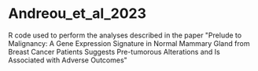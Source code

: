 # Andreou_et_al_2023
R code used to perform the analyses described in the paper "Prelude to Malignancy: A Gene Expression Signature in Normal Mammary Gland from Breast Cancer Patients Suggests Pre-tumorous Alterations and Is Associated with Adverse Outcomes"
